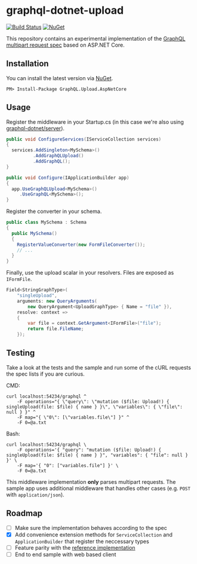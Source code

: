 # graphql-dotnet-upload

[![Build Status](https://dev.azure.com/lassahn/graphql-dotnet-upload/_apis/build/status/JannikLassahn.graphql-dotnet-upload?branchName=master)](https://dev.azure.com/lassahn/graphql-dotnet-upload/_build/latest?definitionId=1&branchName=master)
[![NuGet](https://img.shields.io/nuget/v/GraphQL.Upload.AspNetCore.svg?style=flat)](https://www.nuget.org/packages/GraphQL.Upload.AspNetCore/)

This repository contains an experimental implementation of the [GraphQL multipart request spec](https://github.com/jaydenseric/graphql-multipart-request-spec) based on ASP.NET Core.

## Installation
You can install the latest version via [NuGet](https://www.nuget.org/packages/GraphQL.Upload.AspNetCore/).
```
PM> Install-Package GraphQL.Upload.AspNetCore
```

## Usage

Register the middleware in your Startup.cs (in this case we're also using [graphql-dotnet/server](https://github.com/graphql-dotnet/server)).
```csharp
public void ConfigureServices(IServiceCollection services)
{
  services.AddSingleton<MySchema>()
          .AddGraphQLUpload()
          .AddGraphQL();
}

public void Configure(IApplicationBuilder app)
{
  app.UseGraphQLUpload<MySchema>()
     .UseGraphQL<MySchema>();
}
```

Register the converter in your schema.
```csharp
public class MySchema : Schema
{
  public MySchema()
  {
    RegisterValueConverter(new FormFileConverter());
    // ...
  }
}
```

Finally, use the upload scalar in your resolvers. Files are exposed as `IFormFile`. 
```csharp
Field<StringGraphType>(
    "singleUpload",
    arguments: new QueryArguments(
        new QueryArgument<UploadGraphType> { Name = "file" }),
    resolve: context =>
    {
        var file = context.GetArgument<IFormFile>("file");
        return file.FileName;
    });
```

## Testing
Take a look at the tests and the sample and run some of the cURL requests the spec lists if you are curious.

CMD:
```shell
curl localhost:54234/graphql ^
	-F operations="{ \"query\": \"mutation ($file: Upload!) { singleUpload(file: $file) { name } }\", \"variables\": { \"file\": null } }" ^
	-F map="{ \"0\": [\"variables.file\"] }" ^
	-F 0=@a.txt
```
Bash:
```shell
curl localhost:54234/graphql \
	-F operations='{ "query": "mutation ($file: Upload!) { singleUpload(file: $file) { name } }", "variables": { "file": null } }' \
	-F map='{ "0": ["variables.file"] }' \
	-F 0=@a.txt
```

This middleware implementation **only** parses multipart requests. The sample app uses additional middleware that handles other cases (e.g. `POST` with `application/json`).


## Roadmap
- [ ] Make sure the implementation behaves according to the spec
- [x] Add convenience extension methods for `ServiceCollection` and `ApplicationBuilder` that register the neccessary types
- [ ] Feature parity with the [reference implementation](https://github.com/graphql-dotnet/server)
- [ ] End to end sample with web based client
